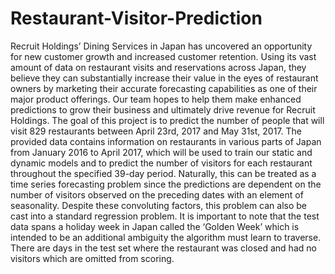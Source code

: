 # Restaurant-Visitor-Prediction

Recruit Holdings’ Dining Services in Japan has uncovered an opportunity for new customer growth and increased customer retention. Using its vast amount of data on restaurant visits and reservations across Japan, they believe they can substantially increase their value in the eyes of restaurant owners by marketing their accurate forecasting capabilities as one of their major product offerings. Our team hopes to help them make enhanced predictions to grow their business and ultimately drive revenue for Recruit Holdings. 
The goal of this project is to predict the number of people that will visit 829 restaurants between April 23rd, 2017 and May 31st, 2017. The provided data contains information on restaurants in various parts of Japan from January 2016 to April 2017, which will be used to train our static and dynamic models and to predict the number of visitors for each restaurant throughout the specified 39-day period. 
Naturally, this can be treated as a time series forecasting problem since the predictions are dependent on the number of visitors observed on the preceding dates with an element of seasonality. Despite these convoluting factors, this problem can also be cast into a standard regression problem. It is important to note that the test data spans a holiday week in Japan called the ‘Golden Week’ which is intended to be an additional ambiguity the algorithm must learn to traverse. There are days in the test set where the restaurant was closed and had no visitors which are omitted from scoring. 
